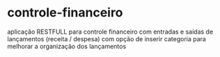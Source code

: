 # controle-financeiro

aplicação RESTFULL para controle financeiro com entradas e saídas de lançamentos (receita / despesa) com opção de
inserir categoria para melhorar a organização dos lançamentos 
